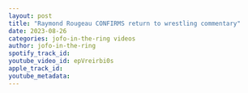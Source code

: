 ```yaml
---
layout: post
title: "Raymond Rougeau CONFIRMS return to wrestling commentary"
date: 2023-08-26
categories: jofo-in-the-ring videos
author: jofo-in-the-ring
spotify_track_id: 
youtube_video_id: epVreirbi0s
apple_track_id: 
youtube_metadata: 
---
```

